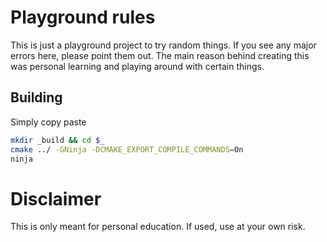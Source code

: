 # Playground rules

This is just a playground project to try random things.
If you see any major errors here, please point them out.
The main reason behind creating this was personal learning and playing around with certain things.

## Building
Simply copy paste

```bash
mkdir _build && cd $_
cmake ../ -GNinja -DCMAKE_EXPORT_COMPILE_COMMANDS=On
ninja
```

# Disclaimer
This is only meant for personal education.
If used, use at your own risk.
